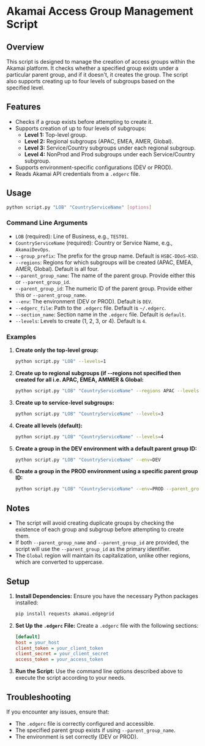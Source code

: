 
# Akamai Access Group Management Script

## Overview
This script is designed to manage the creation of access groups within the Akamai platform. It checks whether a specified group exists under a particular parent group, and if it doesn't, it creates the group. The script also supports creating up to four levels of subgroups based on the specified level.

## Features
- Checks if a group exists before attempting to create it.
- Supports creation of up to four levels of subgroups:
  - **Level 1:** Top-level group.
  - **Level 2:** Regional subgroups (APAC, EMEA, AMER, Global).
  - **Level 3:** Service/Country subgroups under each regional subgroup.
  - **Level 4:** NonProd and Prod subgroups under each Service/Country subgroup.
- Supports environment-specific configurations (DEV or PROD).
- Reads Akamai API credentials from a `.edgerc` file.

## Usage
```bash
python script.py "LOB" "CountryServiceName" [options]
```

### Command Line Arguments
- `LOB` (required): Line of Business, e.g., `TEST01`.
- `CountryServiceName` (required): Country or Service Name, e.g., `AkamaiDevOps`.
- `--group_prefix`: The prefix for the group name. Default is `HSBC-DDoS-KSD`.
- `--regions`: Regions for which subgroups will be created (APAC, EMEA, AMER, Global). Default is all four.
- `--parent_group_name`: The name of the parent group. Provide either this or `--parent_group_id`.
- `--parent_group_id`: The numeric ID of the parent group. Provide either this or `--parent_group_name`.
- `--env`: The environment (DEV or PROD). Default is `DEV`.
- `--edgerc_file`: Path to the `.edgerc` file. Default is `~/.edgerc`.
- `--section_name`: Section name in the `.edgerc` file. Default is `default`.
- `--levels`: Levels to create (1, 2, 3, or 4). Default is `4`.

### Examples
1. **Create only the top-level group:**
   ```bash
   python script.py "LOB" --levels=1
   ```

2. **Create up to regional subgroups (if --regions not specified then created for all i.e. APAC, EMEA, AMMER & Global:**
   ```bash
   python script.py "LOB" "CountryServiceName" --regions APAC --levels=2
   ```

3. **Create up to service-level subgroups:**
   ```bash
   python script.py "LOB" "CountryServiceName" --levels=3
   ```

4. **Create all levels (default):**
   ```bash
   python script.py "LOB" "CountryServiceName" --levels=4
   ```

5. **Create a group in the DEV environment with a default parent group ID:**
   ```bash
   python script.py "LOB" "CountryServiceName" --env=DEV
   ```

6. **Create a group in the PROD environment using a specific parent group ID:**
   ```bash
   python script.py "LOB" "CountryServiceName" --env=PROD --parent_group_id=1234567
   ```

## Notes
- The script will avoid creating duplicate groups by checking the existence of each group and subgroup before attempting to create them.
- If both `--parent_group_name` and `--parent_group_id` are provided, the script will use the `--parent_group_id` as the primary identifier.
- The `Global` region will maintain its capitalization, unlike other regions, which are converted to uppercase.

## Setup
1. **Install Dependencies:**
   Ensure you have the necessary Python packages installed:
   ```bash
   pip install requests akamai.edgegrid
   ```

2. **Set Up the `.edgerc` File:**
   Create a `.edgerc` file with the following sections:
   ```ini
   [default]
   host = your_host
   client_token = your_client_token
   client_secret = your_client_secret
   access_token = your_access_token
   ```

3. **Run the Script:**
   Use the command line options described above to execute the script according to your needs.

## Troubleshooting
If you encounter any issues, ensure that:
- The `.edgerc` file is correctly configured and accessible.
- The specified parent group exists if using `--parent_group_name`.
- The environment is set correctly (DEV or PROD).
